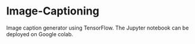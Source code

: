 # Image-Captioning
Image caption generator using TensorFlow. The Jupyter notebook can be deployed on Google colab.
